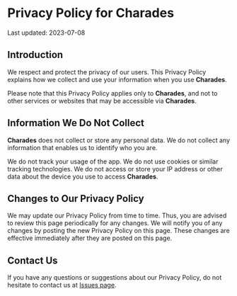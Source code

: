 # Privacy Policy for Charades

Last updated: 2023-07-08

## Introduction

We respect and protect the privacy of our users. This Privacy Policy explains how we collect and use your information when you use **Charades**.

Please note that this Privacy Policy applies only to **Charades**, and not to other services or websites that may be accessible via **Charades**.

## Information We Do Not Collect

**Charades** does not collect or store any personal data. We do not collect any information that enables us to identify who you are.

We do not track your usage of the app. We do not use cookies or similar tracking technologies. We do not access or store your IP address or other data about the device you use to access **Charades**.

## Changes to Our Privacy Policy

We may update our Privacy Policy from time to time. Thus, you are advised to review this page periodically for any changes. We will notify you of any changes by posting the new Privacy Policy on this page. These changes are effective immediately after they are posted on this page.

## Contact Us

If you have any questions or suggestions about our Privacy Policy, do not hesitate to contact us at [Issues page](https://github.com/Vegasq/CharadesHelp/issues).

